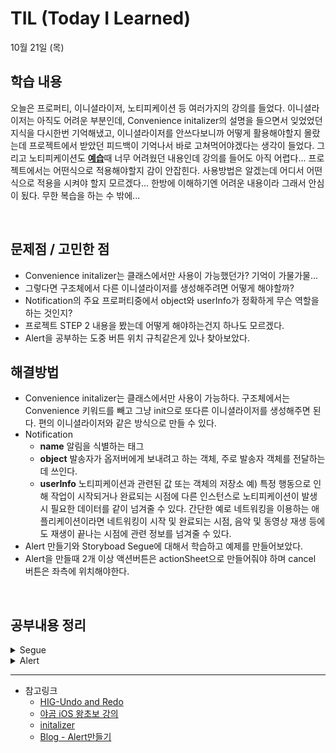 # TIL (Today I Learned)

10월 21일 (목)

## 학습 내용
오늘은 프로퍼티, 이니셜라이저, 노티피케이션 등 여러가지의 강의를 들었다. 이니셜라이저는 아직도 어려운 부분인데, Convenience initalizer의 설명을 들으면서 잊었었던 지식을 다시한번 기억해냈고, 이니셜라이저를 안쓰다보니까 어떻게 활용해야할지 몰랐는데 프로젝트에서 받았던 피드백이 기억나서 바로 고쳐먹어야겠다는 생각이 들었다. 그리고 노티피케이션도 [**예습**](https://github.com/leeari95/TIL/blob/main/2021-10/211020%20KVC%2C%20Notification%2C%20NotificationCenter.md)때 너무 어려웠던 내용인데 강의를 들어도 아직 어렵다... 프로젝트에서는 어떤식으로 적용해야할지 감이 안잡힌다. 사용방법은 알겠는데 어디서 어떤식으로 적용을 시켜야 할지 모르겠다... 한방에 이해하기엔 어려운 내용이라 그래서 안심이 됬다. 무한 복습을 하는 수 밖에...

&nbsp;

## 문제점 / 고민한 점
- Convenience initalizer는 클래스에서만 사용이 가능했던가? 기억이 가물가물...
- 그렇다면 구조체에서 다른 이니셜라이저를 생성해주려면 어떻게 해야할까?
- Notification의 주요 프로퍼티중에서 object와 userInfo가 정확하게 무슨 역할을 하는 것인지?
- 프로젝트 STEP 2 내용을 봤는데 어떻게 해야하는건지 하나도 모르겠다.
- Alert을 공부하는 도중 버튼 위치 규칙같은게 있나 찾아보았다.

## 해결방법
- Convenience initalizer는 클래스에서만 사용이 가능하다. 구조체에서는 Convenience 키워드를 빼고 그냥 init으로 또다른 이니셜라이저를 생성해주면 된다. 편의 이니셜라이저와 같은 방식으로 만들 수 있다.
- Notification
    - **name** 알림을 식별하는 태그
    - **object** 발송자가 옵저버에게 보내려고 하는 객체, 주로 발송자 객체를 전달하는데 쓰인다.
    - **userInfo** 노티피케이션과 관련된 값 또는 객체의 저장소
    예) 특정 행동으로 인해 작업이 시작되거나 완료되는 시점에 다른 인스턴스로 노티피케이션이 발생 시 필요한 데이터를 같이 넘겨줄 수 있다. 간단한 예로 네트워킹을 이용하는 애플리케이션이라면 네트워킹이 시작 및 완료되는 시점, 음악 및 동영상 재생 등에도 재생이 끝나는 시점에 관련 정보를 넘겨줄 수 있다.
- Alert 만들기와 Storyboad Segue에 대해서 학습하고 예제를 만들어보았다.
- Alert을 만들때 2개 이상 액션버튼은 actionSheet으로 만들어줘야 하며 cancel 버튼은 좌측에 위치해야한다.


&nbsp;

## 공부내용 정리
<details>
<summary>Segue</summary>
<div markdown="1">

# 인터페이스 빌더에서 직접 연결하기

-  일단 2개의 View Controller를 준비한 후 ‘Go to B’ 버튼을 올려준다.
&nbsp;
-  그리고 ‘Go to B’ 버튼을 선택 후 Ctrl 키를 누른채로 B View Controller로 드래그를 하면 연결할 수 있는 Segue의 종류가 뜬다.

![](https://i.imgur.com/iOCdlT5.gif)

&nbsp;

- Segue로 Show를 선택하면 화살표가 하나 생기는데, 이게 Segue가 연결되었다는 의미이고, Segue를 선택한 후 Inspector에서 여러 설정을 바꿀 수도 있다.

![](https://i.imgur.com/QQzdEg6.png)

&nbsp;
- 결과 화면
이 예제에서는 Modal처럼 화면이 아래서 올라오는데, 옆으로 넘어가는 효과를 적용하려면 A ViewController를 Navigation Controller에 Embed 해주어야 한다.

![](https://i.imgur.com/edhPXRj.gif)

---

직접 연결하는 방법은 ViewController 간의 상관관계를 직관적으로 알기는 좋지만 코드 내에서 ViewController 간의 관계에 따라 코드를 작성하기는 좀 어렵다. 그리고 하다보면 내가 Segue를 어디에 연결했는지 계속 확인해야하고, 처음에 연결할 때는 편리하긴 하지만 뒤로 갈수록 불편한 점이 많다.)

또한 Segue가 여러개 필요하다던지 ViewController 간의 데이터 전달이 필요하다던지 할 때는 performSegue나 present를 쓰는 것이 훨씬 편하다.

---

# Segue의 Identifier 설정 후 코드에서 performSegue 하기

이번에는 Inspector에서 Segue의 Identifier를 설정한 후 코드에서 화면 전환이 필요한 때에 performSegue 메소드를 사용하여 Segue 객체를 생성해보자.

* 우선 위의 예제처럼 스토리보드에서 Segue를 연결해준다. 근데 Button에서 Ctrl로 끌어가는 것이 아니라 A View Controller의 위에있는 버튼에서 끌고 간다.

![](https://i.imgur.com/KjEibf7.gif)

&nbsp;

* 그리고 Segue 화살표를 누른다.

![](https://i.imgur.com/QpQ39Rd.png)

&nbsp;
* Inspector에 보면 Segue의 Identifier를 설정할 수 있다.

![](https://i.imgur.com/P45hMeT.png)

&nbsp;
* 그리고 ‘Go to B’ 버튼을 IBAction 메서드를 만들어 준 후 메소드 안에서 performSegue(withIdentifier: sender:) 를 구현해준다. 이렇게 하면 내가 원하는 Segue의 identifier를 넣어주기만 하면 원하는 View로의 전환이 가능하다.

![](https://i.imgur.com/WobhDWx.gif)

![](https://i.imgur.com/2dhh3c7.gif)

&nbsp;
> performSegue 메소드가 실행되기 전에 prepare(for segue: sender:) 메소드가 항상 먼저 실행되는데, ViewController 간에 데이터를 전달해야 할 때 이 prepare(for segue: sender:)를 이용한다.

&nbsp;
# StoryBoard ID 설정 후 코드에서 present 하기

이번에는 Ctrl로 드래그앤드롭 하여 Segue를 연결해줄 필요 없이 각 ViewController의 StoryBoard ID를 지정해주고 코드에서 present(_: animated: completion:) 라는 메서드를 이용해보자.
&nbsp;
* B View Controller를 선택 후 Inspector에서 Identity > Storyboard ID를 “ViewB”로 설정해준다.

![](https://i.imgur.com/wjFDUI5.png)

&nbsp;
* IBAction 버튼 메서드 내부에서 instantiateViewController(identifier:) 메서드를 이용하여 UIViewController를 가져온다. 이때 옵셔널 타입이므로 옵셔널 바인딩해준다.
```swift
@IBAction func goToB(_ sender: UIButton) {
    guard let viewB = self.storyboard?.instantiateViewController(identifier: "ViewB") else {
        return
    }
    present(viewB, animated: true, completion: nil)
}
```
&nbsp;
* 그런 다음 위와 같이 present 메소드를 써서 ViewB를 보여달라고 말하면 된다.


</div>
</details>
<details>
<summary>Alert</summary>
<div markdown="1">

알림창을 만들어보자.

# IBAction 만들기

* 버튼을 Ctrl을 누르면서 코드쪽으로 드래그하면 된다.

![](https://i.imgur.com/lSNTWk6.png)

&nbsp;
* Name칸을 채워주고, Type을 UIButton으로 설정해준 뒤 Connect 버튼을 클릭해준다.

![](https://i.imgur.com/Th6xCfz.png)

&nbsp;
* 그럼 이러한 함수가 뙇! 생기는데 이 내부에다가 코드를 적어줄 것이다.

![](https://i.imgur.com/TXDwzpA.png)

&nbsp;
## Alert 제목과 메세지내용 만들기.

```swift
let alret = UIAlertController(title: "알림", message: "알림창 내용", preferredStyle: .alert)
```

위와 같이 UIAlertController를 이용하여 파라미터를 채워준다. preferredStyle은 아래와 같이 두가지가 있다.

&nbsp;
* Alert 

![](https://i.imgur.com/SgDL69z.png)

&nbsp;
* actionSheet

![](https://i.imgur.com/3MCmYER.png)

&nbsp;
## Alert에 들어갈 액션버튼 만들기

위 사진과 같은 Yes, No 같은 버튼을 따로 구현해줘야 한다.

```swift
let yes = UIAlertAction(title: "Yes", style: .default, handler: nil)
let no = UIAlertAction(title: "No", style: .destructive, handler: nil)
```
### style

* cancel과 default는 글씨 굵기 빼고 동일하다. 
* destructive는 빨간 글씨로 표시된다.
&nbsp;

### handler

* 버튼을 눌렀을 때 실행해야하는 행동을 추가하는 부분이다. 추가를 하겠다면 

![](https://i.imgur.com/iWQ02Mr.png)
&nbsp;

* 이 파란색 부분에서 엔터를 치면

![](https://i.imgur.com/X1e0pjp.png)
&nbsp;

* 이렇게 클로저가 생기는데 내부에 코드를 작성해주면 된다.
&nbsp;
나는 아무것도 안할거기 때문에 nil을 넣어주었다.
&nbsp;
## 만들어준 UIAlertController와 UIAlertAction을 연결해주기

지금까지 alert의 제목과 메세지, 그리고 액션버튼을 만들어주었다.
이것들을 합쳐주는 작업이 필요하다.
```swift
alret.addAction(no)
alret.addAction(yes)
```
이렇게 말이다.
&nbsp;
## alert view를 화면에 뜨게 만들어주기

```swift
present(alret, animated: true, completion: nil)
```
Present 메서드를 통해서 alert을 뜨게 만들어준다.
### animated
animated를 true하면 애니메이션 같이 부드럽게 뜨고, false로 하면 그냥 빡!!! 하고 나타난다.
잘 모르겠다면 true, false를 바꿔가면서 테스트 해보자.

### completion
이것도 위에서 봤던 핸들러랑 같은 의미의 파라미터다.

![](https://i.imgur.com/fpbegh7.png)

ompletion을 위와 같은 방법으로 엔터를 친다면 위와 같이 클로저가 생기면서 코드를 적을 수 있다.
해당 alret이 성공적으로 수행되고 나서 이 함수가 끝난 뒤 뭘 할거냐? 라고 지정해주는 부분이라고 보면 된다.

&nbsp;
## 요약
1. 만들고 싶은 alert을 만든다
`let alret = UIAlertController(title: "알림", message: "알림창 내용", preferredStyle: .alert)`
2. 액션 버튼을 만든다.
`let yes = UIAlertAction(title: "Yes", style: .default, handler: nil)`
`let no = UIAlertAction(title: "No", style: .destructive, handler: nil)`
3. alert 컨트롤러와 내가 만든 액션버튼을 addAction 메서드를 이용해서 바인딩해준다.
`alret.addAction(no)`
`alret.addAction(yes)`
4. present 한다.
`present(alret, animated: true, completion: nil)`
&nbsp;
## 주의해야할 점
1. alert에 추가하는 순서대로 왼쪽부터 나타나게 된다.
alertAction을 만드는 순서는 상관없고 추가하는 순서가 중요하다.
2.  UIAlertController 안에 UIAlertActionStyle이 cancel인 액션버튼이 두개이상 들어갈 수 없다.
3. 액션버튼을 두가지 이상으로 사용하고 싶다면 .alert 대신 .actionSheet style을 사용한다.
&nbsp;
## Full Code
```swift
    @IBAction func printAlret(_ sender: UIButton) {
        let alret = UIAlertController(title: "알림", message: "알림창 내용", preferredStyle: .alert)
        let yes = UIAlertAction(title: "Yes", style: .default, handler: nil)
        let no = UIAlertAction(title: "No", style: .destructive, handler: nil)
        
        alret.addAction(no)
        alret.addAction(yes)

        present(alret, animated: true, completion: nil)
    }
```


</div>
</details>

---

- 참고링크
    - [HIG-Undo and Redo](https://developer.apple.com/design/human-interface-guidelines/ios/user-interaction/undo-and-redo/)
    - [야곰 iOS 왕초보 강의](https://yagom.net/courses/ios-starter-uikit/)
    - [initalizer](https://docs.swift.org/swift-book/LanguageGuide/Initialization.html)
    - [Blog - Alert만들기]([https](https://zeddios.tistory.com/111?category=682195))
